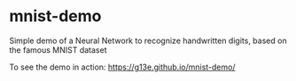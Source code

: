 # mnist-demo
Simple demo of a Neural Network to recognize handwritten digits, based on the famous MNIST dataset

To see the demo in action: https://g13e.github.io/mnist-demo/
